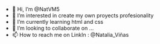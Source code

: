 - 👋 Hi, I’m @NatVM5
- 👀 I’m interested in create my own proyects profesionality
- 🌱 I’m currently learning html and css
- 💞️ I’m looking to collaborate on ...
- 📫 How to reach me on LinkIn : @Natalia_Viñas

<!---
NatVM5/NatVM5 is a ✨ special ✨ repository because its `README.md` (this file) appears on your GitHub profile.
You can click the Preview link to take a look at your changes.
--->
